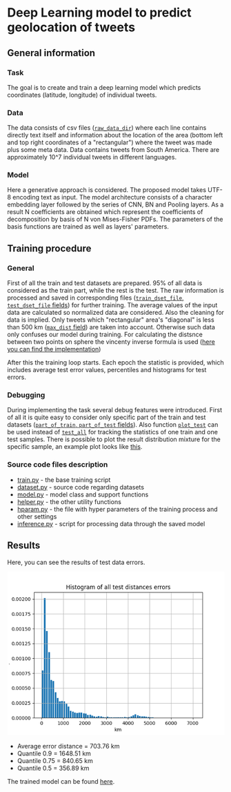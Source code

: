  # Deep Learning model to predict geolocation of tweets

 ## General information

 ### Task
 The goal is to create and train a deep learning model which predicts coordinates (latitude, longitude) of individual tweets.

### Data
The data consists of csv files ([`raw_data_dir`](./hparams.py#L5)) where each line contains directly text itself and information about the location of the area (bottom left and top right coordinates of a "rectangular") where the tweet was made plus some meta data. Data contains tweets from South America. There are approximately 10^7 individual tweets in different languages. 

 ### Model
Here a generative approach is considered. The proposed model takes UTF-8 encoding text as input. The model architecture consists of  a character embedding layer followed by the series of CNN, BN and Pooling layers. As a result N coefficients are obtained which represent the coefficients of decomposition by basis of N von Mises-Fisher PDFs. The parameters of the basis functions are trained as well as layers' parameters.

## Training procedure
### General
First of all the train and test datasets are prepared. 95% of all data is considered as the train part, while the rest is the test. The raw information is processed and saved in corresponding files ([`train_dset_file`, `test_dset_file` fields](./hparams.py#L11-L12)) for further training. The average values of the input data are calculated so normalized data are considered. Also the cleaning for data is implied. Only tweets which "rectangular" area's "diagonal" is less than 500 km ([`max_dist` field](./hparams.py#L19)) are taken into account. Otherwise such data only confuses our model during training. For calculating the distsnce between two points on sphere the vincenty inverse formula is used ([here you can find the implementation](./helper.py#L50))

After this the training loop starts. Each epoch the statistic is provided, which includes average test error values, percentiles and histograms for test errors. 

### Debugging
During implementing the task several debug features were introduced. First of all it is quite easy to consider only specific part of the train and test datasets ([`part_of_train`, `part_of_test` fields](./hparams.py#L22-L23)). Also function [`plot_test`](./helper.py#L234) can be used instead of [`test_all`](./helper.py#L254) for tracking the statistics of one train and one test samples. There is possible to plot the result distribution mixture for the specific sample, an example plot looks like [this](./results/debug_plot_example.png).

### Source code files description

- [train.py](./train.py) - the base training script
- [dataset.py](./dataset.py) - source code regarding datasets
- [model.py](./model.py) - model class and support functions
- [helper.py](./helper.py) - the other utility functions
- [hparam.py](./hparam.py) - the file with hyper parameters of the training process and other settings
- [inference.py](./inference.py) - script for processing data through the saved model

## Results
Here, you can see the results of test data errors.

![This is an image](./results/hist.png)

- Average error distance = 703.76 km
- Quantile 0.9 = 1648.51 km
- Quantile 0.75 = 840.65 km
- Quantile 0.5 = 356.89 km

The trained model can be found [here](https://drive.google.com/file/d/1TSvW1Kgt4LPq-jy54FB1B5jQXr7QtGyK/view?usp=sharing).
